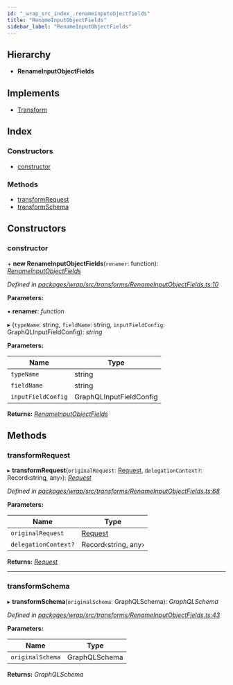 ```yaml
---
id: "_wrap_src_index_.renameinputobjectfields"
title: "RenameInputObjectFields"
sidebar_label: "RenameInputObjectFields"
---
```


## Hierarchy

* **RenameInputObjectFields**

## Implements

* [Transform](/docs/api/interfaces/_utils_src_index_.transform)

## Index

### Constructors

* [constructor](_wrap_src_index_.renameinputobjectfields.md#constructor)

### Methods

* [transformRequest](_wrap_src_index_.renameinputobjectfields.md#transformrequest)
* [transformSchema](_wrap_src_index_.renameinputobjectfields.md#transformschema)

## Constructors

###  constructor

\+ **new RenameInputObjectFields**(`renamer`: function): *[RenameInputObjectFields](_wrap_src_index_.renameinputobjectfields)*

*Defined in [packages/wrap/src/transforms/RenameInputObjectFields.ts:10](https://github.com/ardatan/graphql-tools/blob/master/packages/wrap/src/transforms/RenameInputObjectFields.ts#L10)*

**Parameters:**

▪ **renamer**: *function*

▸ (`typeName`: string, `fieldName`: string, `inputFieldConfig`: GraphQLInputFieldConfig): *string*

**Parameters:**

Name | Type |
------ | ------ |
`typeName` | string |
`fieldName` | string |
`inputFieldConfig` | GraphQLInputFieldConfig |

**Returns:** *[RenameInputObjectFields](_wrap_src_index_.renameinputobjectfields)*

## Methods

###  transformRequest

▸ **transformRequest**(`originalRequest`: [Request](/docs/api/interfaces/_utils_src_index_.request), `delegationContext?`: Record‹string, any›): *[Request](/docs/api/interfaces/_utils_src_index_.request)*

*Defined in [packages/wrap/src/transforms/RenameInputObjectFields.ts:68](https://github.com/ardatan/graphql-tools/blob/master/packages/wrap/src/transforms/RenameInputObjectFields.ts#L68)*

**Parameters:**

Name | Type |
------ | ------ |
`originalRequest` | [Request](/docs/api/interfaces/_utils_src_index_.request) |
`delegationContext?` | Record‹string, any› |

**Returns:** *[Request](/docs/api/interfaces/_utils_src_index_.request)*

___

###  transformSchema

▸ **transformSchema**(`originalSchema`: GraphQLSchema): *GraphQLSchema*

*Defined in [packages/wrap/src/transforms/RenameInputObjectFields.ts:43](https://github.com/ardatan/graphql-tools/blob/master/packages/wrap/src/transforms/RenameInputObjectFields.ts#L43)*

**Parameters:**

Name | Type |
------ | ------ |
`originalSchema` | GraphQLSchema |

**Returns:** *GraphQLSchema*
